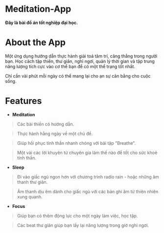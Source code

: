 # Meditation-App
**Đây là bài đồ án tốt nghiệp đại học.**


# About the App
Một ứng dụng hướng dẫn thực hành giải toả tâm trí, căng thẳng trong người bạn. Học cách tập thiền, thư giãn, nghỉ ngơi, quản lý thời gian và tập trung năng lượng tích cực vào cơ thể bạn để có một thể trạng tốt nhất.

Chỉ cần vài phút mỗi ngày có thể mang lại cho ạn sự cân bằng cho cuộc sống.

# Features
- **Meditation**
> Các bài thiền có hướng dẫn.

> Thực hành hằng ngày về một chủ đề.

> Giúp hồi phục tinh thần nhanh chóng với bài tập "Breathe".

> Một vài các lời khuyên từ chuyên gia làm thế nào để tốt cho sức khoẻ tinh thần.

- **Sleep**
> Đi vào giấc ngủ ngon hơn với chương trình radio rain - hoặc những âm thanh thư giãn.

> Âm thanh dịu êm dành cho giấc ngủ với các bản ghi âm từ thiên nhiên xung quanh.

- **Focus**
> Giúp bạn có thêm động lực cho một ngày làm việc, học tập.

> Các beat thư giãn giúp bạn lấy lại năng lượng trong giờ nghỉ ngơi.
